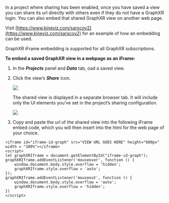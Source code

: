 In a project where sharing has been enabled, once you have saved a view you can share its url directly with others even if they do not have a GraphXR login. You can also embed that shared GraphXR view on another web page. 

Visit [https://www.kineviz.com/sarscov2](https://www.kineviz.com/sarscov2) for an example of how an embedding can be used.

GraphXR iFrame embedding is supported for all GraphXR subscriptions.

**To embed a saved GraphXR view in a webpage as an iFrame:**

1.  In the _**Projects**_ panel and _**Data**_ tab, oad a saved view.
    
2.  Click the view’s _**Share**_ icon.
    
    ![](/02_08_03_ShareView.png)
    
    The shared view is displayed in a separate browser tab. It will include only the UI elements you’ve set in the project’s sharing configuration.
    
    ![](/02_08_04_ShareViewShared.png)
3.  Copy and paste the url of the shared view into the following iFrame embed code, which you will then insert into the html for the web page of your choice.
    

```
<iframe id="iframe-id-graph" src="VIEW URL GOES HERE" height="600px" width = "100%"></iframe>
<script>
let graphXRIframe = document.getElementById("iframe-id-graph");
graphXRIframe.addEventListener('mouseover', function () {
    window.document.body.style.overflow = 'hidden';
    graphXRIframe.style.overflow = 'auto';
});
graphXRIframe.addEventListener('mouseout', function () {
    window.document.body.style.overflow = 'auto';
    graphXRIframe.style.overflow = 'hidden';
})
</script>
```